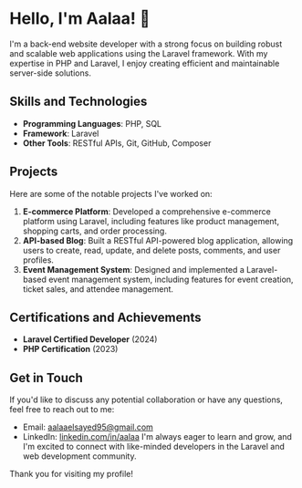 # Hello, I'm Aalaa! 👋

I'm a back-end website developer with a strong focus on building robust and scalable web applications using the Laravel framework. With my expertise in PHP and Laravel, I enjoy creating efficient and maintainable server-side solutions.

## Skills and Technologies
- **Programming Languages**: PHP, SQL
- **Framework**: Laravel
- **Other Tools**: RESTful APIs, Git, GitHub, Composer

## Projects
Here are some of the notable projects I've worked on:

1. **E-commerce Platform**: Developed a comprehensive e-commerce platform using Laravel, including features like product management, shopping carts, and order processing.
2. **API-based Blog**: Built a RESTful API-powered blog application, allowing users to create, read, update, and delete posts, comments, and user profiles.
3. **Event Management System**: Designed and implemented a Laravel-based event management system, including features for event creation, ticket sales, and attendee management.

## Certifications and Achievements
- **Laravel Certified Developer** (2024)
- **PHP Certification**  (2023)

## Get in Touch
If you'd like to discuss any potential collaboration or have any questions, feel free to reach out to me:

- Email: aalaaelsayed95@gmail.com
- LinkedIn: [linkedin.com/in/aalaa](www.linkedin.com/in/aalaa-elsayed-9b75a3215)
I'm always eager to learn and grow, and I'm excited to connect with like-minded developers in the Laravel and web development community.

Thank you for visiting my profile!
